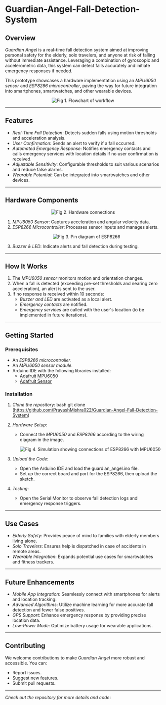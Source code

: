 # Guardian-Angel-Fall-Detection-System
## Overview
*Guardian Angel* is a real-time fall detection system aimed at improving personal safety for the elderly, solo travelers, and anyone at risk of falling without immediate assistance. Leveraging a combination of gyroscopic and accelerometric data, this system can detect falls accurately and initiate emergency responses if needed.

This prototype showcases a hardware implementation using an *MPU6050 sensor* and *ESP8266 microcontroller*, paving the way for future integration into smartphones, smartwatches, and other wearable devices.
<p align="center">
  <img src="https://github.com/user-attachments/assets/2a48f8b7-6e63-4496-a02e-8f08e155ddf1" alt="Fig 1. Flowchart of workflow" />
</p>

---

## Features
- *Real-Time Fall Detection*: Detects sudden falls using motion thresholds and acceleration analysis.
- *User Confirmation*: Sends an alert to verify if a fall occurred.
- *Automated Emergency Response*: Notifies emergency contacts and calls emergency services with location details if no user confirmation is received.
- *Adjustable Sensitivity*: Configurable thresholds to suit various scenarios and reduce false alarms.
- *Wearable Potential*: Can be integrated into smartwatches and other devices.

---

## Hardware Components
<p align="center">
  <img src="https://github.com/user-attachments/assets/0fbfd0ab-2065-4f45-91f0-fe1697bc022f" alt="Fig 2. Hardware connections" />
</p>

1. *MPU6050 Sensor*: Captures acceleration and angular velocity data.
2. *ESP8266 Microcontroller*: Processes sensor inputs and manages alerts.
    <p align="center">
      <img src="https://github.com/user-attachments/assets/43b4975c-53a3-4647-9de0-d2b1674cacfc" alt="Fig 3. Pin diagram of ESP8266" />
    </p>
4. *Buzzer & LED*: Indicate alerts and fall detection during testing.

---

## How It Works
1. The *MPU6050 sensor* monitors motion and orientation changes.
2. When a fall is detected (exceeding pre-set thresholds and nearing zero acceleration), an alert is sent to the user.
3. If no response is received within 10 seconds:
   - *Buzzer and LED* are activated as a local alert.
   - *Emergency contacts* are notified.
   - *Emergency services* are called with the user's location (to be implemented in future iterations).

---

## Getting Started

### Prerequisites
- An *ESP8266 microcontroller*.
- An *MPU6050 sensor module*.
- Arduino IDE with the following libraries installed:
  - [Adafruit MPU6050](https://github.com/adafruit/Adafruit_MPU6050)
  - [Adafruit Sensor](https://github.com/adafruit/Adafruit_Sensor)

### Installation
1. *Clone the repository*:
   bash
   git clone (https://github.com/PrayashMishra022/Guardian-Angel-Fall-Detection-System)
   
2. *Hardware Setup*:
   - Connect the *MPU6050* and *ESP8266* according to the wiring diagram in the image.

     <p align="center">
      <img src="https://github.com/user-attachments/assets/f28f1f37-8d50-4ee5-80f2-b99b418cc557" alt="Fig 4. Simulation showing connections of ESP8266 with MPU6050" />
     </p>

3. *Upload the Code*:
   - Open the Arduino IDE and load the guardian_angel.ino file.
   - Set up the correct board and port for the ESP8266, then upload the sketch.
4. *Testing*:
   - Open the Serial Monitor to observe fall detection logs and emergency response triggers.

---

## Use Cases
- *Elderly Safety*: Provides peace of mind to families with elderly members living alone.
- *Solo Travelers*: Ensures help is dispatched in case of accidents in remote areas.
- *Wearable Integration*: Expands potential use cases for smartwatches and fitness trackers.

---

## Future Enhancements
- *Mobile App Integration*: Seamlessly connect with smartphones for alerts and location tracking.
- *Advanced Algorithms*: Utilize machine learning for more accurate fall detection and fewer false positives.
- *GPS Support*: Enhance emergency response by providing precise location data.
- *Low-Power Mode*: Optimize battery usage for wearable applications.

---

## Contributing
We welcome contributions to make *Guardian Angel* more robust and accessible. You can:
- Report issues.
- Suggest new features.
- Submit pull requests.

---
*Check out the repository for more details and code*: 
